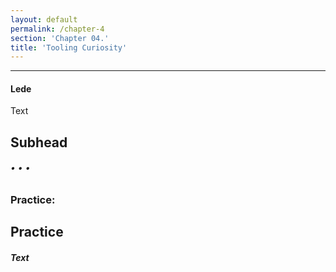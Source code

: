 ```yaml
---
layout: default
permalink: /chapter-4
section: 'Chapter 04.'
title: 'Tooling Curiosity'
---
```


***

#### Lede

Text

## Subhead

###### • • •

### Practice:

## Practice<br/>
##### Text



